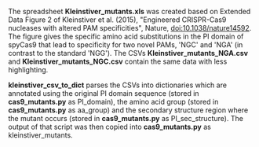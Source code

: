The spreadsheet **Kleinstiver_mutants.xls** was created based on Extended Data Figure 2 of Kleinstiver et al. (2015),
"Engineered CRISPR-Cas9 nucleases with altered PAM specificities", Nature, [doi:10.1038/nature14592]( http://www.nature.com/nature/journal/vaop/ncurrent/full/nature14592.html). The figure gives the specific amino acid
substitutions in the PI domain of spyCas9 that lead to specificity for two novel PAMs, 'NGC' and 'NGA' (in contrast to
the standard 'NGG'). The CSVs **Kleinstiver_mutants_NGA.csv** and **Kleinstiver_mutants_NGC.csv** contain the same data
with less highlighting.

**kleinstiver_csv_to_dict** parses the CSVs into dictionaries which are annotated using the original PI domain sequence
(stored in **cas9_mutants.py** as PI_domain), the amino acid group (stored in **cas9_mutants.py** as aa_group) and the
secondary structure region where the mutant occurs (stored in **cas9_mutants.py** as PI_sec_structure). The output of
that script was then copied into **cas9_mutants.py** as kleinstiver_mutants.